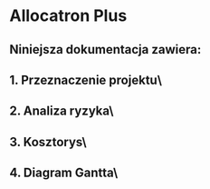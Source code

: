 # Allocatron Plus<br />
## Niniejsza dokumentacja zawiera:<br />
## 1. Przeznaczenie projektu\
## 2. Analiza ryzyka\
## 3. Kosztorys\
## 4. Diagram Gantta\
